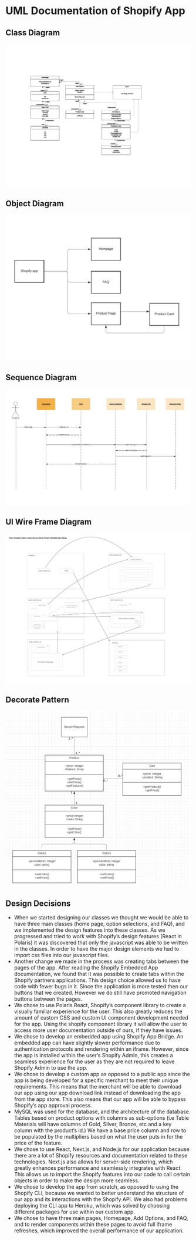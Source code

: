 <h1> UML Documentation of Shopify App </h1>

<h2> Class Diagram </h2>

![image of Class Diagram](https://github.com/423s22/G6/blob/main/screenshots/classDiagram.png)

<h2> Object Diagram </h2>

![Image of Object Diagram](https://github.com/423s22/G6/blob/main/screenshots/objectDiagram.png)

<h2> Sequence Diagram </h2>

![Image of Sequence Diagram](https://github.com/423s22/G6/blob/main/screenshots/SequenceDiagram.png) 

<h2> UI Wire Frame Diagram </h2>

![Image of UI wireframe diagram](https://github.com/423s22/G6/blob/main/screenshots/UI_Wireframe.png)

<h2> Decorate Pattern </h2>

![Image of Decorator Pattern](https://github.com/423s22/G6/blob/main/screenshots/decoratorDiagram.png)

<h2> Design Decisions </h2> 
<ul>
  <li> When we started designing our classes we thought we would be able to have three main classes (home page, option selections, and FAQ), and we implemented the design features into these classes. As we progressed and tried to work with Shopify’s design features (React in Polaris) it was discovered that only the javascript was able to be written in the classes. In order to have the major design elements we had to import css files into our javascript files.</li>
  <li> Another change we made in the process was creating tabs between the pages of the app. After reading the Shopify Embedded App documentation, we found that it was possible to create tabs within the Shopify partners applications. This design choice allowed us to have code with fewer bugs in it. Since the application is more tested then our buttons that we created. However we do still have promoted navigation buttons between the pages.
</li> 
  <li> We chose to use Polaris React, Shopify’s component library to create a visually familiar experience for the user. This also greatly reduces the amount of custom CSS and custom UI component development needed for the app. Using the shopify component library it will allow the user to access more user documentation outside of ours, if they have issues.
  </li> 
  <li> We chose to develop an embedded app using Shopify App Bridge. An embedded app can have slightly slower performance due to authentication protocols and rendering within an iframe. However, since the app is installed within the user’s Shopify Admin, this creates a seamless experience for the user as they are not required to leave Shopify Admin to use the app.
  </li> 
  <li> We chose to develop a custom app as opposed to a public app since the app is being developed for a specific merchant to meet their unique requirements. This means that the merchant will be able to download our app using our app download link instead of downloading the app from the app store. This also means that our app will be able to bypass Shopify’s app approval process. 
  </li> 
  <li> MySQL was used for the database, and the architecture of the database. Tables based on product options with columns as sub-options (i.e Table Materials will have columns of Gold, Silver, Bronze, etc and a key column with the product’s id.) We have a base price column and row to be populated by the multipliers based on what the user puts in for the price of the feature. 
  </li>
  <li> We chose to use React, Next.js, and Node.js for our application because there are a lot of Shopify resources and documentation related to these technologies. Next.js also allows for server-side rendering, which greatly enhances performance and seamlessly integrates with React. This allows us to import the Shopify features into our code to call certain objects in order to make the design more seamless.  </li> 
  <li> We chose to develop the app from scratch, as opposed to using the Shopify CLI, because we wanted to better understand the structure of our app and its interactions with the Shopify API. We also had problems deploying the CLI app to Heroku, which was solved by choosing different packages for use within our custom app. </li>
  <li> We chose to have three main pages, Homepage, Add Options, and FAQ, and to render components within these pages to avoid full iframe refreshes, which improved the overall performance of our application.  </li> 
</ul>
